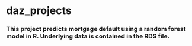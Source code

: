 # daz_projects
### This project predicts mortgage default using a random forest model in R. Underlying data is contained in the RDS file. 
